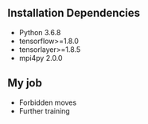 ## Installation Dependencies
* Python 3.6.8
* tensorflow>=1.8.0
* tensorlayer>=1.8.5
* mpi4py 2.0.0

## My job
* Forbidden moves
* Further training
